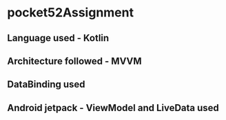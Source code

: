 # pocket52Assignment

## Language used - Kotlin
## Architecture followed - MVVM
## DataBinding used
## Android jetpack - ViewModel and LiveData used
